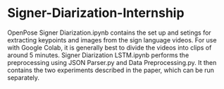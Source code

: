# Signer-Diarization-Internship
OpenPose Signer Diarization.ipynb contains the set up and setings for extracting keypoints and images from the sign language videos. For use with Google Colab, it is generally best to divide the videos into clips of around 5 minutes.
Signer Diarization LSTM.ipynb performs the preprocessing using JSON Parser.py and Data Preprocessing.py. It then contains the two experiments described in the paper, which can be run separately.

